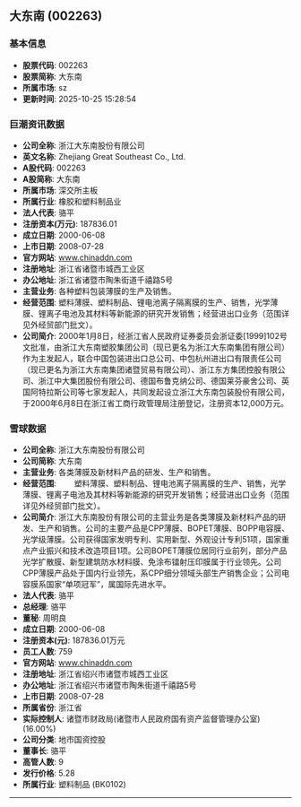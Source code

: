 ## 大东南 (002263)

### 基本信息

- **股票代码**: 002263
- **股票简称**: 大东南
- **所属市场**: sz
- **更新时间**: 2025-10-25 15:28:54

### 巨潮资讯数据

- **公司全称**: 浙江大东南股份有限公司
- **英文名称**: Zhejiang Great Southeast Co., Ltd.
- **A股代码**: 002263
- **A股简称**: 大东南
- **所属市场**: 深交所主板
- **所属行业**: 橡胶和塑料制品业
- **法人代表**: 骆平
- **注册资本(万元)**: 187836.01
- **成立日期**: 2000-06-08
- **上市日期**: 2008-07-28
- **官方网站**: www.chinaddn.com
- **注册地址**: 浙江省诸暨市城西工业区
- **办公地址**: 浙江省诸暨市陶朱街道千禧路5号
- **主营业务**: 各种塑料包装薄膜的生产及销售。
- **经营范围**: 塑料薄膜、塑料制品、锂电池离子隔离膜的生产、销售，光学薄膜、锂离子电池及其材料等新能源的研究开发销售；经营进出口业务（范围详见外经贸部门批文）。
- **公司简介**: 2000年1月8日，经浙江省人民政府证券委员会浙证委[1999]102号文批准，由浙江大东南塑胶集团公司（现已更名为浙江大东南集团有限公司）作为主发起人，联合中国包装进出口总公司、中包杭州进出口有限责任公司（现已更名为浙江大东南集团诸暨贸易有限公司）、浙江东方集团控股有限公司、浙江中大集团股份有限公司、德国布鲁克纳公司、德国莱芬豪舍公司、英国阿特拉斯公司等七家发起人，共同发起设立浙江大东南包装股份有限公司，于2000年6月8日在浙江省工商行政管理局注册登记，注册资本12,000万元。

### 雪球数据

- **公司全称**: 浙江大东南股份有限公司
- **公司简称**: 大东南
- **主营业务**: 各类薄膜及新材料产品的研发、生产和销售。
- **经营范围**: 　　塑料薄膜、塑料制品、锂电池离子隔离膜的生产、销售，光学薄膜、锂离子电池及其材料等新能源的研究开发销售；经营进出口业务（范围详见外经贸部门批文）。
- **公司简介**: 浙江大东南股份有限公司的主营业务是各类薄膜及新材料产品的研发、生产和销售。公司的主要产品是CPP薄膜、BOPET薄膜、BOPP电容膜、光学级薄膜。公司获得国家发明专利、实用新型、外观设计专利51项，国家重点产业振兴和技术改造项目1项。公司BOPET薄膜位居同行业前列，部分产品光学扩散膜、新型建筑防水材料膜、免涂布镭射压印膜属于行业领先。公司CPP薄膜产品处于国内行业领先，系CPP细分领域头部生产销售企业；公司电容膜系国家“单项冠军”，属国际先进水平。
- **法人代表**: 骆平
- **总经理**: 骆平
- **董秘**: 周明良
- **成立日期**: 2000-06-08
- **注册资本(元)**: 187836.01万元
- **员工人数**: 759
- **官方网站**: www.chinaddn.com
- **注册地址**: 浙江省绍兴市诸暨市城西工业区
- **办公地址**: 浙江省绍兴市诸暨市陶朱街道千禧路5号
- **上市日期**: 2008-07-28
- **所属省份**: 浙江省
- **实际控制人**: 诸暨市财政局(诸暨市人民政府国有资产监督管理办公室) (16.00%)
- **公司分类**: 地市国资控股
- **董事长**: 骆平
- **高管人数**: 9
- **发行价格**: 5.28
- **所属行业**: 塑料制品 (BK0102)

---